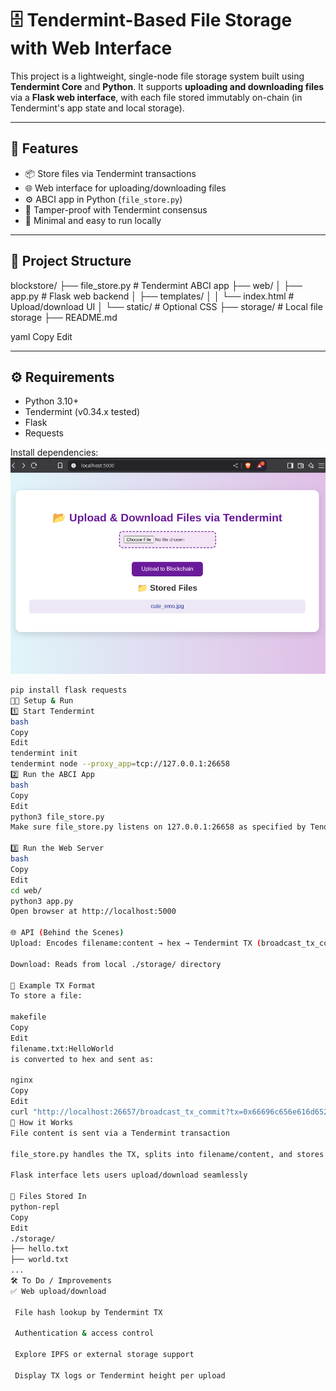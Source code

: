 # 🗄️ Tendermint-Based File Storage with Web Interface

This project is a lightweight, single-node file storage system built using **Tendermint Core** and **Python**. It supports **uploading and downloading files** via a **Flask web interface**, with each file stored immutably on-chain (in Tendermint's app state and local storage).

---

## 🚀 Features

- 📦 Store files via Tendermint transactions
- 🌐 Web interface for uploading/downloading files
- ⚙️ ABCI app in Python (`file_store.py`)
- 🔐 Tamper-proof with Tendermint consensus
- 🧪 Minimal and easy to run locally

---

## 🧰 Project Structure

blockstore/
├── file_store.py # Tendermint ABCI app
├── web/
│ ├── app.py # Flask web backend
│ ├── templates/
│ │ └── index.html # Upload/download UI
│ └── static/ # Optional CSS
├── storage/ # Local file storage
├── README.md

yaml
Copy
Edit

---

## ⚙️ Requirements

- Python 3.10+
- Tendermint (v0.34.x tested)
- Flask
- Requests

Install dependencies:
![Homepage Screenshot](assets/screenshot.png)

```bash
pip install flask requests
🧑‍💻 Setup & Run
1️⃣ Start Tendermint
bash
Copy
Edit
tendermint init
tendermint node --proxy_app=tcp://127.0.0.1:26658
2️⃣ Run the ABCI App
bash
Copy
Edit
python3 file_store.py
Make sure file_store.py listens on 127.0.0.1:26658 as specified by Tendermint.

3️⃣ Run the Web Server
bash
Copy
Edit
cd web/
python3 app.py
Open browser at http://localhost:5000

🌐 API (Behind the Scenes)
Upload: Encodes filename:content → hex → Tendermint TX (broadcast_tx_commit)

Download: Reads from local ./storage/ directory

📝 Example TX Format
To store a file:

makefile
Copy
Edit
filename.txt:HelloWorld
is converted to hex and sent as:

nginx
Copy
Edit
curl "http://localhost:26657/broadcast_tx_commit?tx=0x66696c656e616d652e7478743a48656c6c6f576f726c64"
🧠 How it Works
File content is sent via a Tendermint transaction

file_store.py handles the TX, splits into filename/content, and stores locally

Flask interface lets users upload/download seamlessly

📂 Files Stored In
python-repl
Copy
Edit
./storage/
├── hello.txt
├── world.txt
...
🛠️ To Do / Improvements
✅ Web upload/download

 File hash lookup by Tendermint TX

 Authentication & access control

 Explore IPFS or external storage support

 Display TX logs or Tendermint height per upload

